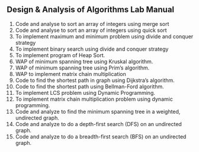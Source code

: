## Design & Analysis of Algorithms Lab Manual 

1. Code and analyse to sort an array of integers using merge sort
2. Code and analyse to sort an array of integers using quick sort
3. To implement maximum and minimum problem using divide and conquer strategy
4. To implement binary search using divide and conquer strategy
5. To implement program of Heap Sort.
6. WAP of minimum spanning tree using Kruskal algorithm.
7. WAP of minimum spanning tree using Prim’s algorithm.
8. WAP to implement matrix chain multiplication
9. Code to find the shortest path in graph using Dijkstra’s algorithm.
10. Code to find the shortest path using Bellman-Ford algorithm.
11. To implement LCS problem using Dynamic Programming.
12. To implement matrix chain multiplication problem using dynamic programming.
13. Code and analyze to find the minimum spanning tree in a weighted, undirected graph.
14. Code and analyze to do a depth-first search (DFS) on an undirected graph. 
15. Code and analyze to do a breadth-first search (BFS) on an undirected graph. 
 
